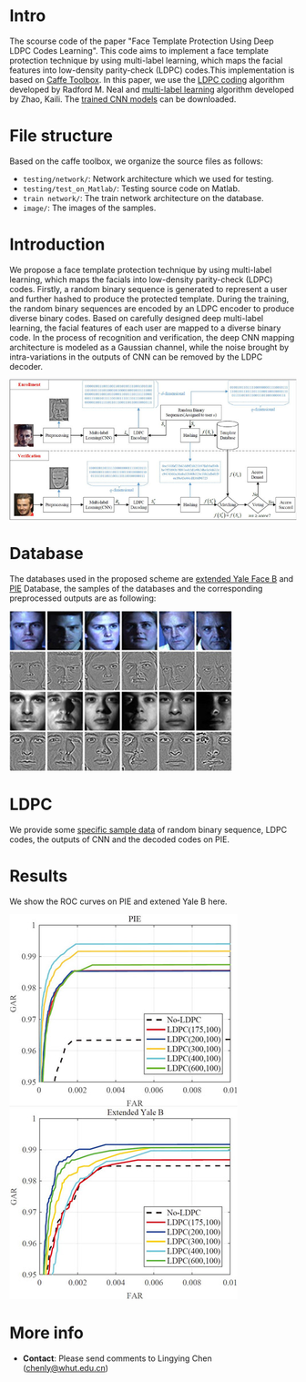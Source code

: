 # Intro
The scourse code of the paper "Face Template Protection Using Deep LDPC Codes Learning". This code aims to implement a face template protection technique by using multi-label learning, which maps the facial features into low-density parity-check (LDPC) codes.This implementation is based on [Caffe Toolbox](https://github.com/BVLC/caffe). In this paper, we use the [LDPC coding](http://www.cs.utoronto.ca/~radford/ldpc.software.html) algorithm developed by Radford M. Neal and [multi-label learning](https://github.com/zkl20061823/DRML) algorithm developed by Zhao, Kaili. The [trained CNN models](https://pan.baidu.com/s/1o78p7ui) can be downloaded.
# File structure
Based on the caffe toolbox, we organize the source files as follows:
- `testing/network/`: Network architecture which we used for testing.
- `testing/test_on_Matlab/`: Testing source code on Matlab.
- `train network/`: The train network architecture on the database.
- `image/`: The images of the samples.
# Introduction
We propose a face template protection technique by using multi-label learning, which maps the facials into low-density parity-check (LDPC) codes. Firstly, a random binary sequence is generated to represent a user and further hashed to produce the protected template. During the training, the random binary sequences are encoded by an LDPC encoder to produce diverse binary codes. Based on carefully designed deep multi-label learning, the facial features of each user are mapped to a diverse binary code. In the process of recognition and verification, the deep CNN mapping architecture is modeled as a Gaussian channel, while the noise brought by intra-variations in the outputs of CNN can be removed by the LDPC decoder. 

![Image](https://github.com/lyc6749/DLCL/blob/master/image/framework2.jpg)
# Database
The databases used in the proposed scheme are [extended Yale Face B](http://vision.ucsd.edu/content/extended-yale-face-database-b-b) and [PIE](http://www.cs.cmu.edu/afs/cs/project/PIE/MultiPie/Multi-Pie/Home.html) Database, the samples of the databases and the 
corresponding preprocessed outputs are as following:

![Image](https://github.com/lyc6749/DLCL/blob/master/image/samples.jpg)
# LDPC
We provide some [specific sample data](https://pan.baidu.com/s/19Ej6EwZCIL_MFVjAe6Ohmw) of random binary sequence, LDPC codes, the outputs of CNN and the decoded codes on PIE.
# Results
We show the ROC curves on PIE and extened Yale B here.

![Image](https://github.com/lyc6749/DLCL/blob/master/image/PIE_ROC.jpg)
![Image](https://github.com/lyc6749/DLCL/blob/master/image/Yale_ROC.jpg)
# More info
- **Contact**: Please send comments to Lingying Chen (chenly@whut.edu.cn)
